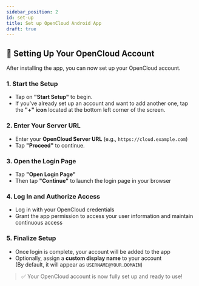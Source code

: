 ```yaml
---
sidebar_position: 2
id: set-up
title: Set up OpenCloud Android App
draft: true
---
```


## 🔐 Setting Up Your OpenCloud Account

After installing the app, you can now set up your OpenCloud account.

### 1. Start the Setup

- Tap on **"Start Setup"** to begin.
- If you've already set up an account and want to add another one, tap the **"+" icon** located at the bottom left corner of the screen.

<!-- <img src={require(".././img/set-up/start-setup.png").default} alt="start setup" height="400"/>
<img src={require(".././img/set-up/add-additional-account.png").default} alt="add additional account" height="400"/> -->


### 2. Enter Your Server URL

- Enter your **OpenCloud Server URL** (e.g., `https://cloud.example.com`)  
- Tap **"Proceed"** to continue.

<!-- <img src={require(".././img/set-up/enter-server-url.png").default} alt="enter server URL" height="400"/> -->

### 3. Open the Login Page

- Tap **"Open Login Page"**
- Then tap **"Continue"** to launch the login page in your browser

<!-- <img src={require(".././img/set-up/open-login-page.png").default} alt="Open Login Page" height="400"/>
<img src={require(".././img/set-up/continue-sign-in.png").default} alt="continue sign in" height="400"/> -->

### 4. Log In and Authorize Access

- Log in with your OpenCloud credentials
- Grant the app permission to access your user information and maintain continuous access

<!-- <img src={require(".././img/set-up/enter-credentials.png").default} alt="Enter Opencloud credentials" height="400"/>
<img src={require(".././img/set-up/grant-access.png").default} alt="Grant access" height="400"/> -->

### 5. Finalize Setup

- Once login is complete, your account will be added to the app
- Optionally, assign a **custom display name** to your account  
  (By default, it will appear as `USERNAME@YOUR.DOMAIN`)

<!-- <img src={require(".././img/set-up/custom-name.png").default} alt="Enter custom name" height="400"/> -->

> ✅ Your OpenCloud account is now fully set up and ready to use!

<!-- <img src={require(".././img/set-up/account-set-up.png").default} alt="Account is set up" height="400"/> -->